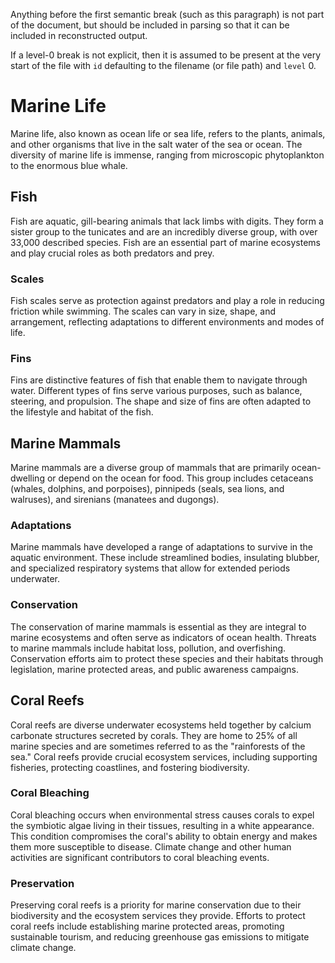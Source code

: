 Anything before the first semantic break (such as this paragraph) is not part of the document, but should be 
included in parsing so that it can be included in reconstructed output.

If a level-0 break is not explicit, then it is assumed to be present at the very start of the file with `id` defaulting
to the filename (or file path) and `level` 0.

<!--sembreak
{"id": "marine_life.md", level: 0}
sembreak-->

<!--sembreak
{"id": "marine_life", "level": 1}
sembreak-->
# Marine Life
Marine life, also known as ocean life or sea life, refers to the plants, animals, and other organisms that live in the salt water of the sea or ocean. The diversity of marine life is immense, ranging from microscopic phytoplankton to the enormous blue whale.

<!--sembreak 
{"id": "fish", "level": 2} 
sembreak-->
## Fish
Fish are aquatic, gill-bearing animals that lack limbs with digits. They form a sister group to the tunicates and are an incredibly diverse group, with over 33,000 described species. Fish are an essential part of marine ecosystems and play crucial roles as both predators and prey.

### Scales
Fish scales serve as protection against predators and play a role in reducing friction while swimming. The scales can vary in size, shape, and arrangement, reflecting adaptations to different environments and modes of life.

### Fins
Fins are distinctive features of fish that enable them to navigate through water. Different types of fins serve various purposes, such as balance, steering, and propulsion. The shape and size of fins are often adapted to the lifestyle and habitat of the fish.

<!--sembreak
{"id": "mammals", "level": 2}
sembreak-->
## Marine Mammals
Marine mammals are a diverse group of mammals that are primarily ocean-dwelling or depend on the ocean for food. This group includes cetaceans (whales, dolphins, and porpoises), pinnipeds (seals, sea lions, and walruses), and sirenians (manatees and dugongs).

### Adaptations
Marine mammals have developed a range of adaptations to survive in the aquatic environment. These include streamlined bodies, insulating blubber, and specialized respiratory systems that allow for extended periods underwater.

### Conservation
The conservation of marine mammals is essential as they are integral to marine ecosystems and often serve as indicators of ocean health. Threats to marine mammals include habitat loss, pollution, and overfishing. Conservation efforts aim to protect these species and their habitats through legislation, marine protected areas, and public awareness campaigns.

<!--sembreak
{"id": "coral_reefs", "level": 1}
sembreak-->
## Coral Reefs
Coral reefs are diverse underwater ecosystems held together by calcium carbonate structures secreted by corals. They are home to 25% of all marine species and are sometimes referred to as the "rainforests of the sea." Coral reefs provide crucial ecosystem services, including supporting fisheries, protecting coastlines, and fostering biodiversity.

### Coral Bleaching
Coral bleaching occurs when environmental stress causes corals to expel the symbiotic algae living in their tissues, resulting in a white appearance. This condition compromises the coral's ability to obtain energy and makes them more susceptible to disease. Climate change and other human activities are significant contributors to coral bleaching events.

### Preservation
Preserving coral reefs is a priority for marine conservation due to their biodiversity and the ecosystem services they provide. Efforts to protect coral reefs include establishing marine protected areas, promoting sustainable tourism, and reducing greenhouse gas emissions to mitigate climate change.
